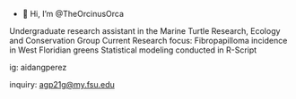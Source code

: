 - 👋 Hi, I’m @TheOrcinusOrca

Undergraduate research assistant in the Marine Turtle Research, Ecology and Conservation Group
Current Research focus: Fibropapilloma incidence in West Floridian greens
Statistical modeling conducted in R-Script 

ig: aidangperez

inquiry: agp21g@my.fsu.edu
